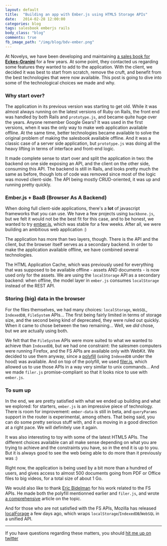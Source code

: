 ```yaml
---
layout: default
title:  "Building an app with Ember.js using HTML5 Storage APIs"
date:   2014-02-28 12:00:00
categories: blog
tags: salesbook emberjs rails
body_class: "blog"
comments: true
fb_image_path: "/img/blog/bdv-ember.png"
---
```


At Novelys, we have been developing and maintaining <a href="http://www.novelys.com/portfolio/salesbook.html">a sales book for <strong>Eckes-Granini</strong></a> for a few years. At some point, they contacted us regarding some features they wanted to add to the application. With the client, we decided it was best to start from scratch, remove the cruft, and benefit from the best technologies that were now available. This post is going to dive into some of the technological choices we made and why.

### Why start over?

The application in its previous version was starting to get old. While it was almost always running on the latest versions of Ruby on Rails, the front end was handled by both Rails and `prototype.js`, and became quite huge over the years. Anyone remember Google Gears? It was used in the first versions, when it was the only way to make web application available offline. At the same time, better technologies became available to solve the original problem of making the salesbook available offline. And it was a classic case of a server side application, but `prototype.js` was doing all the heavy lifting in terms of interface and front-end logic.

It made complete sense to start over and split the application in two: the backend on one side exposing an API, and the client on the other side, consuming this API. The backend is still in Rails, and looks pretty much the same as before, though lots of code was removed since most of the logic was moved client-side. The API being mostly CRUD-oriented, it was up and running pretty quickly.

### Ember.js + BaaB (Browser As A Backend)

When doing full client-side applications, there's a **lot** of javascript frameworks that you can use. We have a few projects using `backbone.js`, but we felt it would not be the best fit for this case, and to be honest, we wanted to try <a href="http://emberjs.com">ember.js</a>, which was stable for a few weeks. After all, we were building an ambitious web application :)

The application has more than two layers, though. There is the API and the client, but the browser itself serves as a secondary backend. In order to make the application available offline, we have combined several technologies.

The HTML Application Cache, which was previously used for everything that was supposed to be available offline - assets AND documents - is now used only for the assets. We are using the `localStorage` API as a secondary backend: when offline, the model layer in `ember.js` consumes `localStorage` instead of the REST API.

### Storing (big) data in the browser

For the files themselves, we had many choices: `localStorage`, `WebSQL`, `IndexedDB`, `FileSystem` APIs... The first being fairly limited in terms of storage size, and the second being kind of deprecated, they were ruled out quickly. When it came to chose between the two remaining... Well, we *did* chose, but we are actually using both.

We felt that the `FileSystem` APIs were more suited to what we wanted to achieve than `IndexedDB`, but we had one constraint: the salesmen computers were running Firefox, and the FS APIs are available only with WebKit. We decided to use them anyway, since a <a href="https://github.com/ebidel/idb.filesystem.js/">polyfill</a> (using `IndexedDB` under the hood) was available. And on top of the polyfill, we used <a href="https://github.com/ebidel/filer.js">filer.js</a>, which allowed us to use those APIs in a way very similar to unix commands... And we made `filer.js` promise-compliant so that it looks nice to use with `ember.js`.

### To sum up

In the end, we are pretty satisfied with what we ended up building and what we explored: for starters, `ember.js` is an impressive piece of technology. There is room for improvement: `ember-data` is still in beta, and `queryParams` support in the router is experimental, among others. That being said, you can do some pretty serious stuff with, and it us moving in a good direction at a right pace. We will definitely use it again.

It was also interesting to toy with some of the latest HTML5 APIs. The different choices available can all make sense depending on what you are trying to achieve and the constraints you have, so in the end it is up to you. But it is always good to see the web being able to do more than it previously was :)

Right now, the application is being used by a bit more than a hundred of users, and gives access to almost 500 documents going from PDF or Office files to big videos, for a total size of about 1 Go.

We would also like to thank <a href="https://github.com/ebidel">Eric Bidelman</a> for his work related to the FS APIs. He made both the polyfill mentionned earlier and `filer.js`, and wrote <a href="http://www.html5rocks.com/en/tutorials/file/filesystem/">a comprehensive</a> article on the topic.

And for those who are not satisfied with the FS APIs, Mozilla has released <a href="https://github.com/mozilla/localForage">localForage</a> a few days ago, which wraps `localStorage`/`IndexedDB`/`WebSQL` in a unified API.

<hr />

If you have questions regarding these matters, you should <a href="https://twitter.com/ksol">hit me up on twitter</a>
